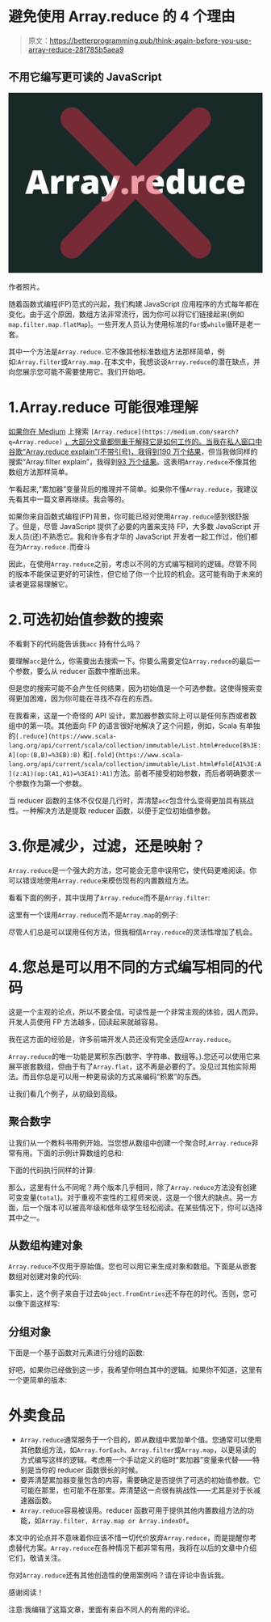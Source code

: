 # 避免使用 Array.reduce 的 4 个理由

> 原文：<https://betterprogramming.pub/think-again-before-you-use-array-reduce-28f785b5aea9>

## 不用它编写更可读的 JavaScript

![](img/ccf037451551515e2931cfe1e7588440.png)

作者照片。

随着函数式编程(FP)范式的兴起，我们构建 JavaScript 应用程序的方式每年都在变化。由于这个原因，数组方法非常流行，因为你可以将它们链接起来(例如`map.filter.map.flatMap`)。一些开发人员认为使用标准的`for`或`while`循环是老一套。

其中一个方法是`Array.reduce.`它不像其他标准数组方法那样简单，例如:`Array.filter`或`Array.map.`在本文中，我想谈谈`Array.reduce`的潜在缺点，并向您展示您可能不需要使用它。我们开始吧。

# 1.Array.reduce 可能很难理解

[如果你在 Medium](https://medium.com/search?q=Array.reduce) 上搜索 `[Array.reduce](https://medium.com/search?q=Array.reduce)` [，大部分文章都侧重于解释它是如何工作的。当我在私人窗口中谷歌“Array.reduce explain”(不带引号)，我得到](https://medium.com/search?q=Array.reduce)[190 万个结果](https://www.google.com/search?q=Array.reduce+explain)，但当我做同样的搜索“Array.filter explain”，我得到[93 万个结果](https://www.google.com/search?q=Array.filter+explain)。这表明`Array.reduce`不像其他数组方法那样简单。

乍看起来,“累加器”变量背后的推理并不简单。如果你不懂`Array.reduce`，我建议先看其中一篇文章再继续。我会等的。

如果你来自函数式编程(FP)背景，你可能已经对使用`Array.reduce`感到很舒服了。但是，尽管 JavaScript 提供了必要的内置来支持 FP，大多数 JavaScript 开发人员(还)不熟悉它。我和许多有才华的 JavaScript 开发者一起工作过，他们都在为`Array.reduce.`而奋斗

因此，在使用`Array.reduce`之前，考虑以不同的方式编写相同的逻辑。尽管不同的版本不能保证更好的可读性，但它给了你一个比较的机会。这可能有助于未来的读者更容易理解它。

# 2.可选初始值参数的搜索

不看剩下的代码能告诉我`acc` 持有什么吗？

要理解`acc`是什么，你需要出去搜索一下。你要么需要定位`Array.reduce`的最后一个参数，要么从 reducer 函数中推断出来。

但是您的搜索可能不会产生任何结果，因为初始值是一个可选参数。这使得搜索变得更加困难，因为你可能在寻找不存在的东西。

在我看来，这是一个奇怪的 API 设计。累加器参数实际上可以是任何东西或者数组中的第一项。其他面向 FP 的语言很好地解决了这个问题，例如，Scala 有单独的`[.reduce](https://www.scala-lang.org/api/current/scala/collection/immutable/List.html#reduce[B%3E:A](op:(B,B)=%3EB):B)` 和`[.fold](https://www.scala-lang.org/api/current/scala/collection/immutable/List.html#fold[A1%3E:A](z:A1)(op:(A1,A1)=%3EA1):A1)`方法。前者不接受初始参数，而后者明确要求一个参数作为第一个参数。

当 reducer 函数的主体不仅仅是几行时，弄清楚`acc`包含什么变得更加具有挑战性。一种解决方法是提取 reducer 函数，以便于定位初始值参数。

# 3.你是减少，过滤，还是映射？

`Array.reduce`是一个强大的方法，您可能会无意中误用它，使代码更难阅读。你可以错误地使用`Array.reduce`来模仿现有的内置数组方法。

看看下面的例子，其中误用了`Array.reduce`而不是`Array.filter`:

这里有一个误用`Array.reduce`而不是`Array.map`的例子:

尽管人们总是可以误用任何方法，但我相信`Array.reduce`的灵活性增加了机会。

# 4.您总是可以用不同的方式编写相同的代码

这是一个主观的论点，所以不要全信。可读性是一个非常主观的体验，因人而异。开发人员使用 FP 方法越多，回读起来就越容易。

我在这方面的经验是，许多前端开发人员还没有完全适应`Array.reduce`。

`Array.reduce`的唯一功能是累积东西(数字、字符串、数组等。).您还可以使用它来展平嵌套数组，但由于有了`Array.flat`，这不再是必要的了。没见过其他实际用法。而且你总是可以用一种更易读的方式来编码“积累”的东西。

让我们看几个例子，从初级到高级。

## 聚合数字

让我们从一个教科书用例开始。当您想从数组中创建一个聚合时,`Array.reduce`非常有用。下面的示例计算数组的总和:

下面的代码执行同样的计算:

那么，这里有什么不同呢？两个版本几乎相同，除了`Array.reduce`方法没有创建可变变量(`total`)。对于重视不变性的工程师来说，这是一个很大的缺点。另一方面，后一个版本可以被高年级和低年级学生轻松阅读。在某些情况下，你可以选择其中之一。

## 从数组构建对象

`Array.reduce`不仅用于原始值。您也可以用它来生成对象和数组。下面是从嵌套数组对创建对象的代码:

事实上，这个例子来自于过去`Object.fromEntries`还不存在的时代。否则，您可以像下面这样写:

## 分组对象

下面是一个基于函数对元素进行分组的函数:

好吧，如果你已经做到这一步，我希望你明白其中的逻辑。如果你不知道，这里有一个更简单的版本:

# 外卖食品

*   `Array.reduce`通常服务于一个目的，即从数组中累加单个值。您通常可以使用其他数组方法，如`Array.forEach`、`Array.filter`或`Array.map`，以更易读的方式编写这样的逻辑。考虑用一个手动定义的临时“累加器”变量来代替——特别是当你的 reducer 函数很长的时候。
*   要弄清楚累加器变量包含的内容，需要确定是否提供了可选的初始值参数。它可能在那里，也可能不在那里。弄清楚这一点很有挑战性——尤其是对于长减速器函数。
*   `Array.reduce`容易被误用。reducer 函数可用于提供其他内置数组方法的功能，如`Array.filter, Array.map or Array.indexOf`。

本文中的论点并不意味着你应该不惜一切代价放弃`Array.reduce`，而是提醒你考虑替代方案。`Array.reduce`在各种情况下都非常有用，我将在以后的文章中介绍它们，敬请关注。

你对`Array.reduce`还有其他创造性的使用案例吗？请在评论中告诉我。

感谢阅读！

注意:我编辑了这篇文章，里面有来自不同人的有用的评论。